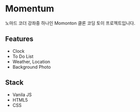 # Momentum
노마드 코더 강좌중 하나인 Momonton 클론 코딩 토이 프로젝트입니다. 

## Features
- Clock
- To Do List
- Weather, Location
- Background Photo

## Stack
- Vanila JS
- HTML5
- CSS


